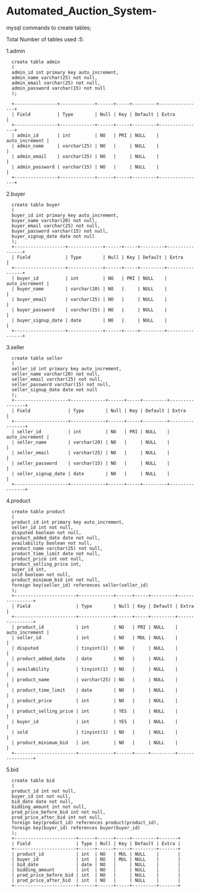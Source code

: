 # Automated_Auction_System-


mysql commands to create tables;

Total Number of tables used :5:

1.admin

      create table admin
      (
      admin_id int primary key auto_increment,
      admin_name varchar(25) not null, 
      admin_email varchar(25) not null,
      admin_password varchar(15) not null
      );
      
      +----------------+-------------+------+-----+---------+----------------+
      | Field          | Type        | Null | Key | Default | Extra          |
      +----------------+-------------+------+-----+---------+----------------+
      | admin_id       | int         | NO   | PRI | NULL    | auto_increment |
      | admin_name     | varchar(25) | NO   |     | NULL    |                |
      | admin_email    | varchar(25) | NO   |     | NULL    |                |
      | admin_password | varchar(15) | NO   |     | NULL    |                |
      +----------------+-------------+------+-----+---------+----------------+
2.buyer

      create table buyer
      (
      buyer_id int primary key auto_increment,
      buyer_name varchar(20) not null,
      buyer_email varchar(25) not null,
      buyer_password varchar(15) not null,
      buyer_signup_date date not null
      );
      +-------------------+-------------+------+-----+---------+----------------+
      | Field             | Type        | Null | Key | Default | Extra          |
      +-------------------+-------------+------+-----+---------+----------------+
      | buyer_id          | int         | NO   | PRI | NULL    | auto_increment |
      | buyer_name        | varchar(20) | NO   |     | NULL    |                |
      | buyer_email       | varchar(25) | NO   |     | NULL    |                |
      | buyer_password    | varchar(15) | NO   |     | NULL    |                |
      | buyer_signup_date | date        | NO   |     | NULL    |                |
      +-------------------+-------------+------+-----+---------+----------------+
3.seller

      create table seller
      (
      seller_id int primary key auto_increment,
      seller_name varchar(20) not null,
      seller_email varchar(25) not null,
      seller_password varchar(15) not null,
      seller_signup_date date not null
      );
      +--------------------+-------------+------+-----+---------+----------------+
      | Field              | Type        | Null | Key | Default | Extra          |
      +--------------------+-------------+------+-----+---------+----------------+
      | seller_id          | int         | NO   | PRI | NULL    | auto_increment |
      | seller_name        | varchar(20) | NO   |     | NULL    |                |
      | seller_email       | varchar(25) | NO   |     | NULL    |                |
      | seller_password    | varchar(15) | NO   |     | NULL    |                |
      | seller_signup_date | date        | NO   |     | NULL    |                |
      +--------------------+-------------+------+-----+---------+----------------+
4.product

      create table product
      (
      product_id int primary key auto_increment,
      seller_id int not null,
      disputed boolean not null,
      product_added_date date not null,
      availability boolean not null,
      product_name varchar(25) not null,
      product_time_limit date not null,
      product_price int not null,
      product_selling_price int,
      buyer_id int,
      sold boolean not null,
      product_minimum_bid int not null,
      foreign key(seller_id) references seller(seller_id)
      );
      +-----------------------+-------------+------+-----+---------+----------------+
      | Field                 | Type        | Null | Key | Default | Extra          |
      +-----------------------+-------------+------+-----+---------+----------------+
      | product_id            | int         | NO   | PRI | NULL    | auto_increment |
      | seller_id             | int         | NO   | MUL | NULL    |                |
      | disputed              | tinyint(1)  | NO   |     | NULL    |                |
      | product_added_date    | date        | NO   |     | NULL    |                |
      | availability          | tinyint(1)  | NO   |     | NULL    |                |
      | product_name          | varchar(25) | NO   |     | NULL    |                |
      | product_time_limit    | date        | NO   |     | NULL    |                |
      | product_price         | int         | NO   |     | NULL    |                |
      | product_selling_price | int         | YES  |     | NULL    |                |
      | buyer_id              | int         | YES  |     | NULL    |                |
      | sold                  | tinyint(1)  | NO   |     | NULL    |                |
      | product_minimum_bid   | int         | NO   |     | NULL    |                |
      +-----------------------+-------------+------+-----+---------+----------------+
5.bid

      create table bid
      (
      product_id int not null,
      buyer_id int not null,
      bid_date date not null,
      bidding_amount int not null,
      prod_price_before_bid int not null,
      prod_price_after_bid int not null,
      foreign key(product_id) references product(product_id),
      foreign key(buyer_id) references buyer(buyer_id)
      );
      +-----------------------+------+------+-----+---------+-------+
      | Field                 | Type | Null | Key | Default | Extra |
      +-----------------------+------+------+-----+---------+-------+
      | product_id            | int  | NO   | MUL | NULL    |       |
      | buyer_id              | int  | NO   | MUL | NULL    |       |
      | bid_date              | date | NO   |     | NULL    |       |
      | bidding_amount        | int  | NO   |     | NULL    |       |
      | prod_price_before_bid | int  | NO   |     | NULL    |       |
      | prod_price_after_bid  | int  | NO   |     | NULL    |       |
      +-----------------------+------+------+-----+---------+-------+

